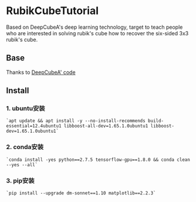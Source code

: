 # RubikCubeTutorial

Based on DeepCubeA's deep learning technology, target to teach people who are interested in solving rubik's cube how to recover the six-sided 3x3 rubik's cube.

## Base

Thanks to [DeepCubeA' code](https://codeocean.com/capsule/5723040/tree/v1)

## Install

### 1. ubuntu安装

    `apt update && apt install -y --no-install-recommends build-essential=12.4ubuntu1 libboost-all-dev=1.65.1.0ubuntu1 libboost-dev=1.65.1.0ubuntu1`

### 2. conda安装

    `conda install -yes python==2.7.5 tensorflow-gpu==1.8.0 && conda clean --yes --all`

### 3. pip安装

    `pip install --upgrade dm-sonnet==1.10 matplotlib==2.2.3`
